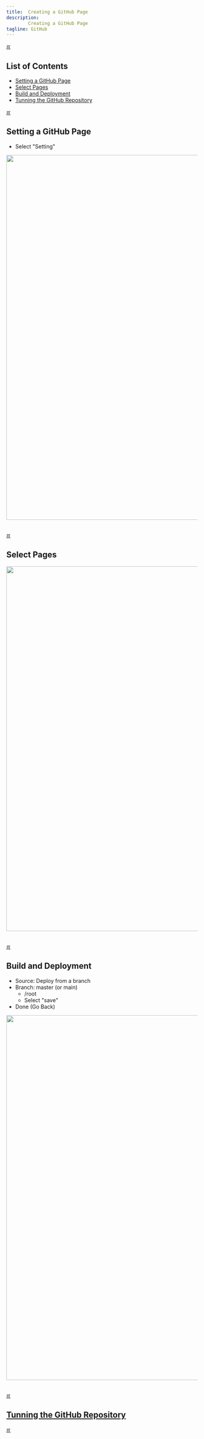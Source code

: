 ```yaml
---
title:  Creating a GitHub Page
description:
        Creating a GitHub Page
tagline: GitHub
---
```


[&#x213C;](#idxXXX)<br id="idx00">

## List of Contents

* [Setting a GitHub Page](#idx09)
* [Select Pages](#idx10)
* [Build and Deployment](#idx11)
* [Tunning the GitHub Repository](#idx12)

[&#x213C;](#)<br id="idx09">

## Setting a GitHub Page

* Select "Setting"

<img src="{{ site.baseurl }}/assets/images/dospD-09.jpg" style="width:960px;"><br><br>

[&#x213C;](#)<br id="idx10">

## Select Pages

<img src="{{ site.baseurl }}/assets/images/dospD-10.jpg" style="width:960px;"><br><br>

[&#x213C;](#)<br id="idx11">

## Build and Deployment

* Source: Deploy from a branch
* Branch: master (or main) 
  * /root
  * Select "save"
* Done (Go Back)

<img src="{{ site.baseurl }}/assets/images/dospD-11.jpg" style="width:960px;"><br><br>

[&#x213C;](#)<br id="idx12">

## [Tunning the GitHub Repository](032.md)

[&#x213C;](#)<br id="idxXXX">

